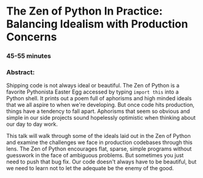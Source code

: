 # The Zen of Python In Practice: Balancing Idealism with Production Concerns

### 45-55 minutes

### Abstract:

Shipping code is not always ideal or beautiful. The Zen of Python is a favorite Pythonista Easter Egg accessed by typing `import this` into a Python shell. It prints out a poem full of aphorisms and high minded ideals that we all aspire to when we're developing. But once code hits production, things have a tendency to fall apart. Aphorisms that seem so obvious and simple in our side projects sound hopelessly optimistic when thinking about our day to day work.

This talk will walk through some of the ideals laid out in the Zen of Python and examine the challenges we face in production codebases through this lens. The Zen of Python encourages flat, sparse, simple programs without guesswork in the face of ambiguous problems. But sometimes you just need to push that bug fix. Our code doesn't always have to be beautiful, but we need to learn not to let the adequate be the enemy of the good.
